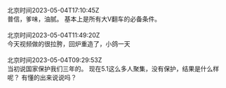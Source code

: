 北京时间2023-05-04T17:10:45Z<br>普信，爹味，油腻。
基本上是所有大V翻车的必备条件。<br><br>北京时间2023-05-04T11:49:20Z<br>今天视频做的很拉胯，回炉重造了，小鸽一天<br><br>北京时间2023-05-04T09:29:53Z<br>当初说国家保护我们三年的。
现在5.1这么多人聚集，没有保护，结果是什么样呢？
有懂的出来说说吗？<br><br>